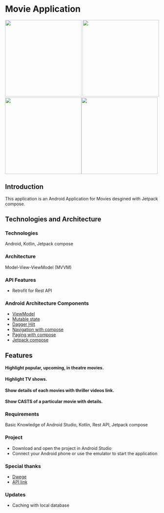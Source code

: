 # Movie Application

<img src="https://user-images.githubusercontent.com/60844538/177402893-67b03c8a-106c-46c0-a468-81eb3053780b.png" width="250">                                        <img src="https://user-images.githubusercontent.com/60844538/177402930-8ca39b99-b0a2-454b-8cab-33928211ee3a.png" width="250"> <img src="https://user-images.githubusercontent.com/60844538/177402954-6826e505-ebf5-49ae-b1fd-320a717769d5.png" width="250"><img src="https://user-images.githubusercontent.com/60844538/177402970-1af8ef1d-af59-4f3c-82ad-6ef48e921215.png" width="250">


## Introduction
This application is an Android Application for Movies desgined with Jetpack compose. 
## Technologies and Architecture
### Technologies
Android, Kotlin, Jetpack compose
### Architecture
Model-View-ViewModel (MVVM)
### API Features
- Retrofit for Rest API
### Android Architecture Components
 - [ViewModel](https://developer.android.com/topic/libraries/architecture/viewmodel)
 - [Mutable state](https://developer.android.com/jetpack/compose/state)
 - [Dagger Hilt](https://developer.android.com/training/dependency-injection/hilt-android)
 - [Navigation with compose](https://developer.android.com/jetpack/compose/navigation)
 - [Paging with compose](https://developer.android.com/reference/kotlin/androidx/paging/compose/package-summary)
 - [Jetpack compose](https://developer.android.com/jetpack/compose)
 ## Features
#### Highlight popular, upcoming, in theatre movies.
#### Highlight TV shows.
#### Show details of each movies with thriller videos link.
#### Show CASTS of a particular movie with details.
### Requirements
Basic Knowledge of Android Studio, Kotlin, Rest API, Jetpack compose
### Project
- Download and open the project in Android Studio
- Connect your Android phone or use the emulator to start the application
### Special thanks
 - [Dwege](https://github.com/dgewe)
 - [API link](https://developers.themoviedb.org/)
### Updates
 - Caching with local database


